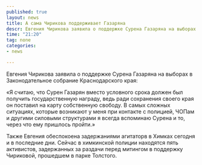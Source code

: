 ```yaml
---
published: true
layout: news
title: А сама Чирикова поддерживает Газаряна
descr: Евгения Чирикова заявила о поддержке Сурена Газаряна на выборах в Заксобрание Краснодарского края
time: "21:20"
tag: none
categories:
- news

---
```


Евгения Чирикова заявила о поддержке Сурена Газаряна на выборах в Законодательное собрание Краснодарского края:

«Я считаю, что Сурен Газарян вместо условного срока должен был получить государственную награду, ведь ради сохранения своего края он поставил на карту собственную свободу. В самых сложных ситуациях, которые возникают у меня при контакте с полицией, ЧОПам и другими силовыми структурами я всегда вспоминаю Сурена и то, через что ему пришлось пройти.»

Также Евгения обеспокоена задержаниями агитаторв в Химках сегодня и в последние дни. Сейчас в химкинской полиции находятся пять активистов, задержанных за раздачи перед митингом в поддержку Чириковой, прошедшем в парке Толстого.